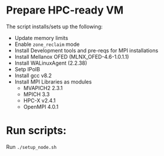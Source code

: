 # Prepare HPC-ready VM

The script installs/sets up the following:

- Update memory limits
- Enable `zone_reclaim` mode
- Install Development tools and pre-reqs for MPI installations
- Install Mellanox OFED (MLNX_OFED-4.6-1.0.1.1)
- Install WALinuxAgent (2.2.38)
- Setp IPoIB
- Install gcc v8.2
- Install MPI Libraries as modules
  - MVAPICH2 2.3.1
  - MPICH 3.3
  - HPC-X v2.4.1
  - OpenMPI 4.0.1
 
 # Run scripts:
 Run `./setup_node.sh`
